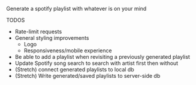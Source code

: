 Generate a spotify playlist with whatever is on your mind

TODOS
- Rate-limit requests
- General styling improvements
    - Logo
    - Responsiveness/mobile experience
- Be able to add a playlist when revisiting a previously generated playlist
- Update Spotify song search to search with artist first then without
- (Stretch) connect generated playlists to local db
- (Stretch) Write generated/saved playlists to server-side db
